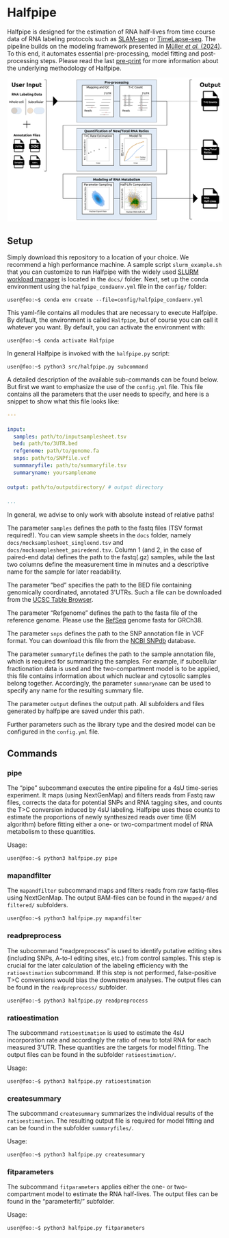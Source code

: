 # Halfpipe

Halfpipe is designed for the estimation of RNA half-lives from time course data of RNA labeling protocols such as [SLAM-seq](https://www.nature.com/articles/nmeth.4435) or [TimeLapse-seq](https://www.nature.com/articles/nmeth.4582). The pipeline builds on the modeling framework presented in [Müller *et al.* (2024)](https://doi.org/10.1371/journal.pcbi.1012059). To this end, it automates essential pre-processing, model fitting and post-processing steps. Please read the last [pre-print]() for more information about the underlying methodology of Halfpipe. 



<p align="center">
    <img src="docs/overview.png" width="950"/>
</p>

## Setup

Simply download this repository to a location of your choice. We recommend a high performance machine. A sample script `slurm_example.sh` that you can customize to run Halfpipe with the widely used [SLURM workload manager](https://slurm.schedmd.com/documentation.html) is located in the `docs/` folder. 
Next, set up the conda environment using the `halfpipe_condaenv.yml` file in the `config/` folder:

```console
user@foo:~$ conda env create --file=config/halfpipe_condaenv.yml  
```

This yaml-file contains all modules that are necessary to execute Halfpipe. By default, the environment is called `Halfpipe`, but of course you can call it whatever you want. By default, you can activate the environment with:

```console
user@foo:~$ conda activate Halfpipe  
```

In general Halfpipe is invoked with the `halfpipe.py` script:

```console
user@foo:~$ python3 src/halfpipe.py subcommand  
```

A detailed description of the available sub-commands can be found below. But first we want to emphasize the use of the `config.yml` file. This file contains all the parameters that the user needs to specify, and here is a snippet to show 
what this file looks like:

```yaml
---

input:
  samples: path/to/inputsamplesheet.tsv
  bed: path/to/3UTR.bed
  refgenome: path/to/genome.fa
  snps: path/to/SNPfile.vcf
  summmaryfile: path/to/summaryfile.tsv
  summaryname: yoursamplename

output: path/to/outputdirectory/ # output directory

...
```

In general, we advise to only work with absolute
instead of relative paths! 

The parameter `samples` defines the path to the fastq files (TSV format required!). You can view sample sheets in the `docs` folder, namely `docs/mocksamplesheet_singleend.tsv` and `docs/mocksamplesheet_pairedend.tsv`. Column 1 (and 2, in the case of paired-end data) defines the path to the fastq(.gz) samples, while the last two columns define the measurement time in minutes and a descriptive name for the sample for later readability.

The parameter “bed” specifies the path to the BED file containing genomically coordinated, annotated 3'UTRs. Such a file can be downloaded from the [UCSC Table Browser](https://genome.ucsc.edu/cgi-bin/hgTables).

The parameter “Refgenome” defines the path to the fasta file of the reference genome. Please use the [RefSeq](https://www.ncbi.nlm.nih.gov/refseq/) genome fasta for GRCh38. 

The parameter `snps` defines the path to the SNP annotation file in VCF format. You can download this file from the [NCBI SNPdb](https://www.ncbi.nlm.nih.gov/snp/) database. 

The parameter `summaryfile` defines the path to the sample annotation file, which is required for summarizing the samples. For example, if subcellular fractionation data is used and the two-compartment model is to be applied, this file contains information about which nuclear and cytosolic samples belong together. Accordingly, the parameter `summaryname` can be used to specify any name for the resulting summary file. 

The parameter `output` defines the output path. All subfolders and files generated by halfpipe are saved under this path. 

Further parameters such as the library type and the desired model can be configured in the `config.yml` file.

## Commands

### pipe

The “pipe” subcommand executes the entire pipeline for a 4sU time-series experiment. It maps (using NextGenMap) and filters reads from Fastq raw files, corrects the data for potential SNPs and RNA tagging sites, and counts the T>C conversion induced by 4sU labeling. Halfpipe uses these counts to estimate the proportions of newly synthesized reads over time (EM algorithm) before fitting either a one- or two-compartment model of RNA metabolism to these quantities.

Usage: 

```console
user@foo:~$ python3 halfpipe.py pipe  
```



### mapandfilter

The `mapandfilter` subcommand maps and filters reads from raw fastq-files using NextGenMap. The output BAM-files can be found in the `mapped/` and `filtered/` subfolders.

```console
user@foo:~$ python3 halfpipe.py mapandfilter  
```



### readpreprocess

The subcommand “readpreprocess” is used to identify putative editing sites (including SNPs, A-to-I editing sites, etc.) from control samples. This step is crucial for the later calculation of the labeling efficiency with the `ratioestimation` subcommand. If this step is not performed, false-positive T>C conversions would bias the downstream analyses. The output files can be found in the `readpreprocess/` subfolder.


```console
user@foo:~$ python3 halfpipe.py readpreprocess  
```
 
### ratioestimation

The subcommand `ratioestimation` is used to estimate the 4sU incorporation rate and accordingly the ratio of new to total RNA for each measured 3'UTR. These quantities are the targets for model fitting. The output files can be found in the subfolder `ratioestimation/`.

Usage: 

```console
user@foo:~$ python3 halfpipe.py ratioestimation  
```

### createsummary

The subcommand `createsummary` summarizes the individual results of the `ratioestimation`. The resulting output file is required for model fitting and can be found in the subfolder `summaryfiles/`.

Usage: 

```console
user@foo:~$ python3 halfpipe.py createsummary  
```

### fitparameters

The subcommand `fitparameters` applies either the one- or two-compartment model to estimate the RNA half-lives. The output files can be found in the “parameterfit/” subfolder.
 

Usage: 

```console
user@foo:~$ python3 halfpipe.py fitparameters  
```
